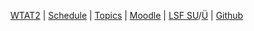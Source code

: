 <p>

<a href="{{ site.baseurl }}/classes/ws2017/wtat2/">WTAT2</a>
| <a href="{{ site.baseurl }}/classes/ws2017/wtat2/schedule">Schedule</a>
| <a href="{{ site.baseurl }}/classes/ws2017/wtat2/topics">Topics</a>
| <a href="https://moodle.htw-berlin.de/course/view.php?id=14388">Moodle</a>
| <a href="https://lsf.htw-berlin.de/qisserver/rds?state=wsearchv&search=2&veranstaltung.veranstid=131102">LSF SU</a>/<a href="https://lsf.htw-berlin.de/qisserver/rds?state=wsearchv&search=2&veranstaltung.veranstid=131108">Ü</a>
| <a href="https://github.com/htw-imi-wtat2">Github</a>

</p>

